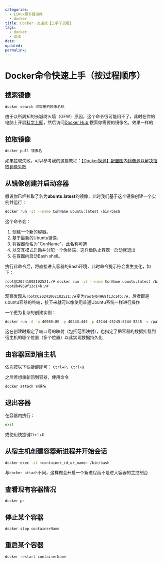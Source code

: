 ```yaml
---
categories:
  - Linux服务器运维
  - docker
title: Docker一文速成【上手干货版】
tags:
  - docker
  - 运维
date: 
updated: 
permalink: 
---
```

# Docker命令快速上手（按过程顺序）
## 搜索镜像
``` bash
docker search 你需要的镜像名称
```
由于众所周知的长城防火墙（GFW）原因，这个命令很可能用不了，此时在你的电脑上开启[科学上网](https://zh.wikipedia.org/wiki/%E7%AA%81%E7%A0%B4%E7%BD%91%E7%BB%9C%E5%AE%A1%E6%9F%A5)，然后访问[Docker Hub](https://hub.docker.com/),搜索你需要的镜像名，效果一样的

##  拉取镜像
``` bash
docker pull 镜像名
```
如果拉取失败，可以参考我的这篇教程：[【Docker换源】配置国内镜像源以解决拉取镜像失败]()

## 从镜像创建并启动容器
假设你已经拉取了名为**ubuntu:latest**的镜像，此时我们基于这个镜像创建一个实例并运行：
``` bash
docker run -it --name ConName ubuntu:latest /bin/bash
```
这个命令会：
1. 创建一个新的容器。
2. 基于最新的Ubuntu镜像。
3. 将容器命名为"ConName"，此名称可选
4. 以交互模式启动并分配一个伪终端，这样做防止容器一启动就退出
5. 在容器内启动Bash shell。

执行此命令后，将直接进入容器的Bash环境，此时命令提示符会发生变化，如下：
``` bash
root@C20241002102521:/# docker run -it --name ConName ubuntu:latest /bin/bash
root@b4969f13c14b:/#
```
观察发现从`root@C20241002102521:/#`变为`root@b4969f13c14b:/#`，后者即是ubuntu容器的终端，接下来就可以像使用普通Ubuntu系统一样进行操作

一个更为复杂的创建实例：
``` bash
docker run -d -p 40080:80 -p 40443:443 -p 45244-45245:5244-5245 -v /path/on/host:/app/data -v /path/to/host/alist/data:/opt/alist/data xhofe/alist:latest
```
这在创建时指定了端口号的映射（包括范围映射），也指定了把容器的数据挂载到宿主机的哪个位置（多个位置）以此实现数据持久化

## 由容器回到宿主机
依次按以下快捷键即可：
`Ctrl`+`P`，`Ctrl+Q`

之后若想重新回到容器，使用命令
``` bash
docker attach 容器名
```

## 退出容器
在容器内执行：
``` bash
exit
```
或使用快捷键`Ctrl`+`D`

## 从宿主机创建容器新进程并开始会话
``` bash
docker exec -it <container_id_or_name> /bin/bash
```
与`docker attach`不同，这样做会开启一个新进程而不是进入容器的主控制台

## 查看现有容器情况
``` bash
docker ps
```

## 停止某个容器
``` bash
docker stop containerName
```

## 重启某个容器
``` bash
docker restart containerName
```



